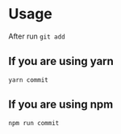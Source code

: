 # Usage

After run `git add`

## If you are using yarn

```
yarn commit
```

## If you are using npm

```
npm run commit
```
